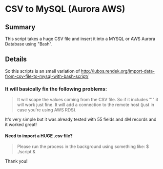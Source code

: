 # CSV to MySQL (Aurora AWS)

## Summary
This script takes a huge CSV file and insert it into a MYSQL or AWS Aurora Database using "Bash".

## Details
So this scripts is an small variation of http://lubos.rendek.org/import-data-from-csv-file-to-mysql-with-bash-script/

### It will basically fix the following problems:
> It will scape the values coming from the CSV file. So if it includes "'" it will work just fine.
> It will add a connection to the remote host (just in case you're using AWS RDS).

It's very simple but it was already tested with 55 fields and 4M records and it worked great!

#### Need to import a HUGE .csv file?

> Please run the process in the background using something like:
> $ ./script &

Thank you!